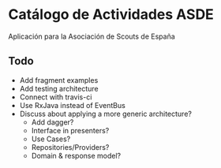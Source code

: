 # Catálogo de Actividades ASDE

Aplicación para la Asociación de Scouts de España

## Todo

* Add fragment examples
* Add testing architecture
* Connect with travis-ci
* Use RxJava instead of EventBus
* Discuss about applying a more generic architecture? 
	* Add dagger?
	* Interface in presenters? 
	* Use Cases? 
	* Repositories/Providers?
	* Domain & response model?